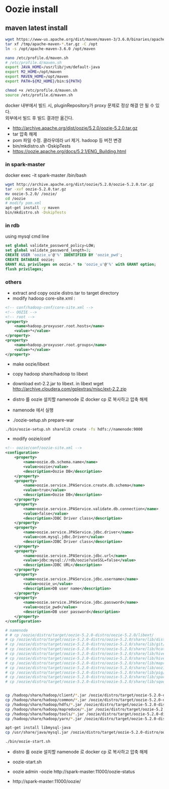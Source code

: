 # Oozie install  

## maven latest install 
```bash
wget https://www-us.apache.org/dist/maven/maven-3/3.6.0/binaries/apache-maven-3.6.0-bin.tar.gz -P /tmp
tar xf /tmp/apache-maven-*.tar.gz -C /opt
ln -s /opt/apache-maven-3.6.0 /opt/maven  

nano /etc/profile.d/maven.sh
# /etc/profile.d/maven.sh
export JAVA_HOME=/usr/lib/jvm/default-java
export M2_HOME=/opt/maven
export MAVEN_HOME=/opt/maven
export PATH=${M2_HOME}/bin:${PATH}

chmod +x /etc/profile.d/maven.sh
source /etc/profile.d/maven.sh
```


docker 내부에서 빌드 시, pluginRepository가 proxy 문제로 정상 해결 안 될 수 있다.  
외부에서 빌드 후 빌드 결과만 옮긴다.  

- http://archive.apache.org/dist/oozie/5.2.0/oozie-5.2.0.tar.gz
- tar 압축 해제  
- pom 파일 수정. 클라우데라 url 제거. hadoop 등 버전 변경  
- bin/mkdistro.sh -DskipTests  
- https://oozie.apache.org/docs/5.2.1/ENG_Building.html  

### in spark-master  
docker exec -it spark-master /bin/bash  
```bash
wget http://archive.apache.org/dist/oozie/5.2.0/oozie-5.2.0.tar.gz
tar -xvf oozie-5.2.0.tar.gz 
mv oozie-5.2.0/ /oozie/
cd /oozie  
# modify pom.xml  
apt-get install -y maven  
bin/mkdistro.sh -DskipTests  

```

### in rdb  
using mysql cmd line  
```sql
set global validate_password_policy=LOW;
set global validate_password_length=3;
CREATE USER 'oozie_u'@'%' IDENTIFIED BY 'oozie_pwd';
CREATE DATABASE oozie;
GRANT ALL privileges on oozie.* to 'oozie_u'@'%' with GRANT option;
flush privileges;
```


### others  
- extract and copy oozie distro.tar to target directory  
- modify hadoop core-site.xml : 

```xml
<!-- conf/hadoop-conf/core-site.xml -->
<!-- OOZIE -->
<!-- root -->
<property>
    <name>hadoop.proxyuser.root.hosts</name>
    <value>*</value>
</property>
<property>
    <name>hadoop.proxyuser.root.groups</name>
    <value>*</value>
</property>
```
- make oozie/libext  
- copy hadoop share/hadoop to libext   
- download ext-2.2.jar to libext. in libext wget http://archive.cloudera.com/gplextras/misc/ext-2.2.zip

- distro 를 oozie 설치할 namenode 로 docker cp 로 복사하고 압축 해제  
- namenode 에서 실행  
- ./oozie-setup.sh prepare-war  
```bash
./bin/oozie-setup.sh sharelib create -fs hdfs://namenode:9000
```
- modify oozie/conf  
```xml 
<!-- oozie/conf/oozie-site.xml -->
<configuration>
    <property>
        <name>oozie.db.schema.name</name>
        <value>oozie</value>
        <description>Oozie DB</description>
    </property>
    <property>
        <name>oozie.service.JPAService.create.db.schema</name>
        <value>true</value>
        <description>Oozie DB</description>
    </property>
    <property>
        <name>oozie.service.JPAService.validate.db.connection</name>
        <value>false</value>
        <description>JDBC Driver class</description>
    </property>
    <property>
        <name>oozie.service.JPAService.jdbc.driver</name>
        <value>com.mysql.jdbc.Driver</value>
        <description>JDBC Driver class</description>
    </property>
    <property>
        <name>oozie.service.JPAService.jdbc.url</name>
        <value>jdbc:mysql://rdb/oozie?useSSL=false</value>
        <description>JDBC URL</description>
    </property>
    <property>
        <name>oozie.service.JPAService.jdbc.username</name>
        <value>oozie_u</value>
        <description>DB user name</description>
    </property>
    <property>
        <name>oozie.service.JPAService.jdbc.password</name>
        <value>oozie_pwd</value>
        <description>DB user password</description>
    </property>
</configuration>
```
```bash
# namenode 
# # cp /oozie/distro/target/oozie-5.2.0-distro/oozie-5.2.0/libext/
# cp /oozie/distro/target/oozie-5.2.0-distro/oozie-5.2.0/share/lib/distcp/*.jar /oozie/distro/target/oozie-5.2.0-distro/oozie-5.2.0/libext/
# cp /oozie/distro/target/oozie-5.2.0-distro/oozie-5.2.0/share/lib/git/*.jar /oozie/distro/target/oozie-5.2.0-distro/oozie-5.2.0/libext/
# cp /oozie/distro/target/oozie-5.2.0-distro/oozie-5.2.0/share/lib/hcatalog/*.jar /oozie/distro/target/oozie-5.2.0-distro/oozie-5.2.0/libext/
# cp /oozie/distro/target/oozie-5.2.0-distro/oozie-5.2.0/share/lib/hive/*.jar /oozie/distro/target/oozie-5.2.0-distro/oozie-5.2.0/libext/
# cp /oozie/distro/target/oozie-5.2.0-distro/oozie-5.2.0/share/lib/hive2/*.jar /oozie/distro/target/oozie-5.2.0-distro/oozie-5.2.0/libext/
# cp /oozie/distro/target/oozie-5.2.0-distro/oozie-5.2.0/share/lib/mapreduce-streaming/*.jar /oozie/distro/target/oozie-5.2.0-distro/oozie-5.2.0/libext/
# cp /oozie/distro/target/oozie-5.2.0-distro/oozie-5.2.0/share/lib/oozie/*.jar /oozie/distro/target/oozie-5.2.0-distro/oozie-5.2.0/libext/
# cp /oozie/distro/target/oozie-5.2.0-distro/oozie-5.2.0/share/lib/pig/*.jar /oozie/distro/target/oozie-5.2.0-distro/oozie-5.2.0/libext/
# cp /oozie/distro/target/oozie-5.2.0-distro/oozie-5.2.0/share/lib/spark/*.jar /oozie/distro/target/oozie-5.2.0-distro/oozie-5.2.0/libext/
# cp /oozie/distro/target/oozie-5.2.0-distro/oozie-5.2.0/share/lib/sqoop/*.jar /oozie/distro/target/oozie-5.2.0-distro/oozie-5.2.0/libext/


cp /hadoop/share/hadoop/client/*.jar /oozie/distro/target/oozie-5.2.0-distro/oozie-5.2.0/libext/
cp /hadoop/share/hadoop/common/*.jar /oozie/distro/target/oozie-5.2.0-distro/oozie-5.2.0/libext/
cp /hadoop/share/hadoop/hdfs/*.jar /oozie/distro/target/oozie-5.2.0-distro/oozie-5.2.0/libext/
cp /hadoop/share/hadoop/mapreduce/*.jar /oozie/distro/target/oozie-5.2.0-distro/oozie-5.2.0/libext/
cp /hadoop/share/hadoop/tools/*.jar /oozie/distro/target/oozie-5.2.0-distro/oozie-5.2.0/libext/
cp /hadoop/share/hadoop/yarn/*.jar /oozie/distro/target/oozie-5.2.0-distro/oozie-5.2.0/libext/

apt-get install libmysql-java
cp /usr/share/java/mysql.jar /oozie/distro/target/oozie-5.2.0-distro/oozie-5.2.0/libext/

./bin/oozie-start.sh  
```

- distro 를 oozie 설치할 namenode 로 docker cp 로 복사하고 압축 해제  

- oozie-start.sh  
- oozie admin -oozie http://spark-master:11000/oozie-status  
- http://spark-master:11000/oozie/   



